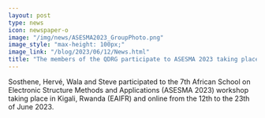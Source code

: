 ```yaml
---
layout: post
type: news
icon: newspaper-o
image: "/img/news/ASESMA2023_GroupPhoto.png" 
image_style: "max-height: 100px;"
image_link: "/blog/2023/06/12/News.html"
title: "The members of the QDRG participate to ASESMA 2023 taking place at EAIFR in Kigali, Rwanda."
---
```


Sosthene, Hervé, Wala and Steve participated to the 7th African School on Electronic Structure Methods and Applications (ASESMA 2023) workshop taking place in Kigali, Rwanda (EAIFR) and online from the 12th to the 23th of June 2023. 

